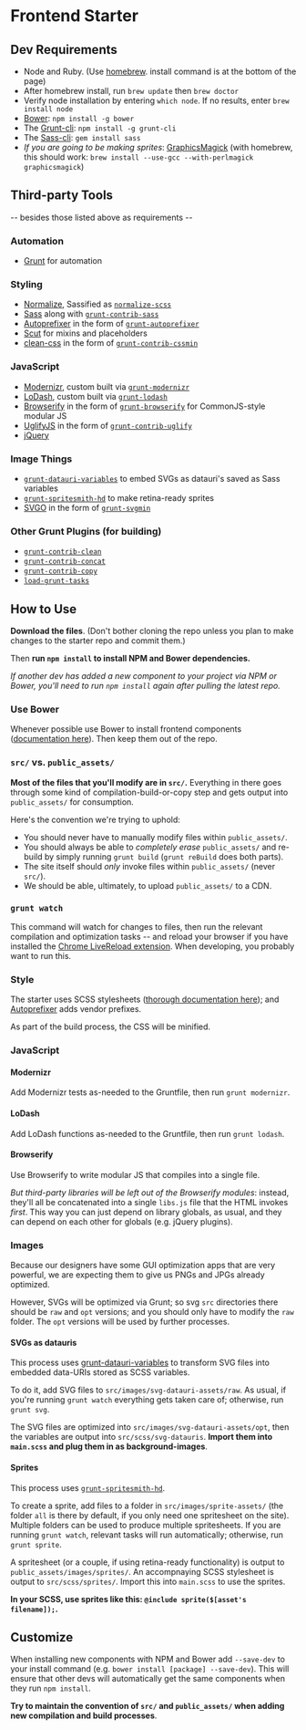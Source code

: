 # Frontend Starter


## Dev Requirements

- Node and Ruby. (Use [homebrew](http://brew.sh/). install command is at the bottom of the page)
- After homebrew install, run `brew update` then `brew doctor`
- Verify node installation by entering `which node`. If no results, enter `brew install node`
- [Bower](http://bower.io/): `npm install -g bower`
- The [Grunt-cli](https://github.com/gruntjs/grunt-cli#grunt-cli-): `npm install -g grunt-cli`
- The [Sass-cli](http://sass-lang.com/tutorial.html): `gem install sass`
- *If you are going to be making sprites*: [GraphicsMagick](http://www.graphicsmagick.org/) (with homebrew, this should work: `brew install --use-gcc --with-perlmagick graphicsmagick`)


## Third-party Tools

-- besides those listed above as requirements --

### Automation
- [Grunt](http://gruntjs.com/) for automation

### Styling
- [Normalize](http://necolas.github.io/normalize.css/), Sassified as [`normalize-scss`](https://github.com/JohnAlbin/normalize-scss)
- [Sass](http://sass-lang.com/) along with [`grunt-contrib-sass`](https://github.com/gruntjs/grunt-contrib-sass)
- [Autoprefixer](https://github.com/ai/autoprefixer) in the form of [`grunt-autoprefixer`](https://github.com/nDmitry/grunt-autoprefixer)
- [Scut](http://davidtheclark.github.io/scut/) for mixins and placeholders
- [clean-css](https://github.com/GoalSmashers/clean-css) in the form of [`grunt-contrib-cssmin`](https://github.com/gruntjs/grunt-contrib-cssmin)

### JavaScript
- [Modernizr](http://modernizr.com/), custom built via [`grunt-modernizr`](https://github.com/Modernizr/grunt-modernizr)
- [LoDash](http://lodash.com/docs), custom built via [`grunt-lodash`](https://github.com/lodash/grunt-lodash)
- [Browserify](http://browserify.org/) in the form of [`grunt-browserify`](https://github.com/jmreidy/grunt-browserify) for CommonJS-style modular JS
- [UglifyJS](https://github.com/mishoo/UglifyJS) in the form of [`grunt-contrib-uglify`](https://github.com/gruntjs/grunt-contrib-uglify)
- [jQuery](http://jquery.com/)

### Image Things
- [`grunt-datauri-variables`](https://github.com/davemo/grunt-datauri-variables) to embed SVGs as datauri's saved as Sass variables
- [`grunt-spritesmith-hd`](https://github.com/davidtheclark/grunt-spritesmith-hd) to make retina-ready sprites
- [SVGO](https://github.com/svg/svgo) in the form of [`grunt-svgmin`](https://github.com/sindresorhus/grunt-svgmin)

### Other Grunt Plugins (for building)
- [`grunt-contrib-clean`](https://github.com/gruntjs/grunt-contrib-clean)
- [`grunt-contrib-concat`](https://github.com/gruntjs/grunt-contrib-concat)
- [`grunt-contrib-copy`](https://github.com/gruntjs/grunt-contrib-copy)
- [`load-grunt-tasks`](https://github.com/sindresorhus/load-grunt-tasks)


## How to Use
__Download the files__. (Don't bother cloning the repo unless you plan to make changes to the starter repo and commit them.)

Then __run `npm install` to install NPM and Bower dependencies.__

*If another dev has added a new component to your project via NPM or Bower, you'll need to run `npm install` again after pulling the latest repo.*


### Use Bower

Whenever possible use Bower to install frontend components ([documentation here](http://bower.io/)). Then keep them out of the repo.


### `src/` vs. `public_assets/`

**Most of the files that you'll modify are in `src/`.** Everything in there goes through some kind of compilation-build-or-copy step and gets output into `public_assets/` for consumption.

Here's the convention we're trying to uphold:

- You should never have to manually modify files within `public_assets/`.
- You should always be able to *completely erase* `public_assets/` and re-build by simply running `grunt build` (`grunt reBuild` does both parts).
- The site itself should *only* invoke files within `public_assets/` (never `src/`).
- We should be able, ultimately, to upload `public_assets/` to a CDN.


### `grunt watch`

This command will watch for changes to files, then run the relevant compilation and optimization tasks -- and reload your browser if you have installed the [Chrome LiveReload extension](https://chrome.google.com/webstore/detail/livereload/jnihajbhpnppcggbcgedagnkighmdlei?hl=en). When developing, you probably want to run this.


### Style

The starter uses SCSS stylesheets ([thorough documentation here](http://sass-lang.com/docs/yardoc/file.SASS_REFERENCE.html)); and [Autoprefixer](https://github.com/ai/autoprefixer) adds vendor prefixes.

As part of the build process, the CSS will be minified.


### JavaScript

#### Modernizr

Add Modernizr tests as-needed to the Gruntfile, then run `grunt modernizr`.

#### LoDash

Add LoDash functions as-needed to the Gruntfile, then run `grunt lodash`.

#### Browserify

Use Browserify to write modular JS that compiles into a single file.

*But third-party libraries will be left out of the Browserify modules*: instead, they'll all be concatenated into a single `libs.js` file that the HTML invokes *first*. This way you can just depend on library globals, as usual, and they can depend on each other for globals (e.g. jQuery plugins).


### Images

Because our designers have some GUI optimization apps that are very powerful, we are expecting them to give us PNGs and JPGs already optimized.

However, SVGs will be optimized via Grunt; so svg `src` directories there should be `raw` and `opt` versions; and you should only have to modify the `raw` folder. The `opt` versions will be used by further processes.

#### SVGs as datauris
This process uses [grunt-datauri-variables](https://github.com/davemo/grunt-datauri-variables) to transform SVG files into embedded data-URIs stored as SCSS variables.

To do it, add SVG files to `src/images/svg-datauri-assets/raw`. As usual, if you're running `grunt watch` everything gets taken care of; otherwise, run `grunt svg`.

The SVG files are optimized into `src/images/svg-datauri-assets/opt`, then the variables are output into `src/scss/svg-datauris`. **Import them into `main.scss` and plug them in as background-images**.

#### Sprites

This process uses [`grunt-spritesmith-hd`](https://github.com/davidtheclark/grunt-spritesmith-hd).

To create a sprite, add files to a folder in `src/images/sprite-assets/` (the folder `all` is there by default, if you only need one spritesheet on the site). Multiple folders can be used to produce multiple spritesheets. If you are running `grunt watch`, relevant tasks will run automatically; otherwise, run `grunt sprite`.

A spritesheet (or a couple, if using retina-ready functionality) is output to `public_assets/images/sprites/`. An accompnaying SCSS stylesheet is output to `src/scss/sprites/`. Import this into `main.scss` to use the sprites.

__In your SCSS, use sprites like this: `@include sprite($[asset's filename]);`.__


## Customize

When installing new components with NPM and Bower add `--save-dev` to your install command (e.g. `bower install [package] --save-dev`). This will ensure that other devs will automatically get the same components when they run `npm install`.

**Try to maintain the convention of `src/` and `public_assets/` when adding new compilation and build processes**.